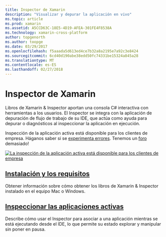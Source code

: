 ```yaml
---
title: Inspector de Xamarin
description: "Visualizar y depurar la aplicación en vivo"
ms.topic: article
ms.prod: xamarin
ms.assetid: A5CCD63C-18E5-4D19-AFEA-301FE4F8538A
ms.technology: xamarin-cross-platform
author: topgenorth
ms.author: toopge
ms.date: 03/29/2017
ms.openlocfilehash: f5aaada5d613ed4ce7b32a8a2195e7a92c3e8424
ms.sourcegitcommit: 6cd40d190abe38edd50fc74331be15324a845a28
ms.translationtype: MT
ms.contentlocale: es-ES
ms.lasthandoff: 02/27/2018
---
```

# <a name="xamarin-inspector"></a>Inspector de Xamarin


Libros de Xamarin & Inspector aportan una consola C# interactiva con herramientas a los usuarios. El Inspector se integra con la aplicación de depuración de flujo de trabajo de su IDE, que actúa como ayuda para depurar o diagnósticos al inspeccionar la aplicación en ejecución.

Inspección de la aplicación activa está disponible para los clientes de empresa. Háganos saber si se [experimenta errores](~/tools/inspector/install.md#reporting-bugs). Tenemos un [foro](https://forums.xamarin.com/categories/inspector) demasiado!

[ ![](images/interactive-1.0.0-bike-inspect-3d-small.png "La inspección de la aplicación activa está disponible para los clientes de empresa")](images/interactive-1.0.0-bike-inspect-3d.png)

## <a name="installation-and-requirementstoolsinspectorinstallmd"></a>[Instalación y los requisitos](~/tools/inspector/install.md)

Obtener información sobre cómo obtener los libros de Xamarin & Inspector instalado en el equipo Mac o Windows.

## <a name="inspecting-live-applicationstoolsinspectorinspectmd"></a>[Inspeccionar las aplicaciones activas](~/tools/inspector/inspect.md)

Describe cómo usar el Inspector para asociar a una aplicación mientras se está ejecutando desde el IDE, lo que permite su estado explorar y manipular sin poner en pausa.


